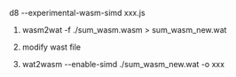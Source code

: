 d8 --experimental-wasm-simd  xxx.js

1. wasm2wat    -f   ./sum_wasm.wasm  > sum_wasm_new.wat

2. modify wast file

3. wat2wasm    --enable-simd     ./sum_wasm_new.wat -o xxx
